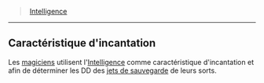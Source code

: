 ﻿---
!GenericItem
Name: Caractéristique d'incantation
Id: abilities_intelligence_hd.md#caractéristique-dincantation
ParentLink: abilities_intelligence_hd.md#intelligence
ParentName: Intelligence
NameLevel: 2
Attributes:
  Name: Caractéristique d'incantation
  Markdown: >+
    ## <!--Name-->Caractéristique d'incantation<!--/Name-->


    Les [magiciens](hd_wizard.md) utilisent l'[Intelligence](hd_abilities_intelligence.md) comme caractéristique d'incantation et afin de déterminer les DD des [jets de sauvegarde](hd_abilities_jets_de_sauvegarde.md) de leurs sorts.

AttributesDictionary: >+
  Name: Caractéristique d'incantation

  Markdown: >+

    ## <!--Name-->Caractéristique d'incantation<!--/Name-->





    Les [magiciens](hd_wizard.md) utilisent l'[Intelligence](hd_abilities_intelligence.md) comme caractéristique d'incantation et afin de déterminer les DD des [jets de sauvegarde](hd_abilities_jets_de_sauvegarde.md) de leurs sorts.



---
> [Intelligence](hd_abilities_intelligence.md)

---

## Caractéristique d'incantation

Les [magiciens](hd_wizard.md) utilisent l'[Intelligence](hd_abilities_intelligence.md) comme caractéristique d'incantation et afin de déterminer les DD des [jets de sauvegarde](hd_abilities_jets_de_sauvegarde.md) de leurs sorts.

